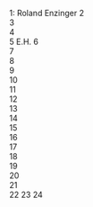 1: Roland Enzinger
2  
3  
4  
5  E.H.
6  
7  
8  
9  
10  
11  
12  
13  
14  
15    
16  
17    
18  
19  
20  
21  
22 
23
24 